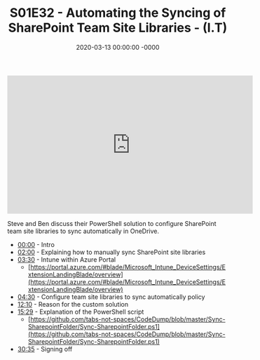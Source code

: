 ﻿---
layout: post
title: "S01E32 - Automating the Syncing of SharePoint Team Site Libraries - (I.T)"
date: 2020-03-13 00:00:00 -0000
categories:
---

<iframe loading="lazy" width="560" height="315" src="https://www.youtube.com/embed/Zoac9lbUuG0" title="YouTube video player" frameborder="0" allow="accelerometer; autoplay; clipboard-write; encrypted-media; gyroscope; picture-in-picture" allowfullscreen></iframe>

Steve and Ben discuss their PowerShell solution to configure SharePoint team site libraries to sync automatically in OneDrive.

- [00:00](https://www.youtube.com/watch?v=Zoac9lbUuG0&t=0s) - Intro
- [02:00](https://www.youtube.com/watch?v=Zoac9lbUuG0&t=120s) - Explaining how to manually sync SharePoint site libraries
- [03:30](https://www.youtube.com/watch?v=Zoac9lbUuG0&t=210s) - Intune within Azure Portal
   - [https://portal.azure.com/#blade/Microsoft_Intune_DeviceSettings/ExtensionLandingBlade/overview](https://portal.azure.com/#blade/Microsoft_Intune_DeviceSettings/ExtensionLandingBlade/overview)
- [04:30](https://www.youtube.com/watch?v=Zoac9lbUuG0&t=270s) - Configure team site libraries to sync automatically policy
- [12:10](https://www.youtube.com/watch?v=Zoac9lbUuG0&t=730s) - Reason for the custom solution
- [15:29](https://www.youtube.com/watch?v=Zoac9lbUuG0&t=929s) - Explanation of the PowerShell script
   - [https://github.com/tabs-not-spaces/CodeDump/blob/master/Sync-SharepointFolder/Sync-SharepointFolder.ps1](https://github.com/tabs-not-spaces/CodeDump/blob/master/Sync-SharepointFolder/Sync-SharepointFolder.ps1)
- [30:35](https://www.youtube.com/watch?v=Zoac9lbUuG0&t=1835s) - Signing off

